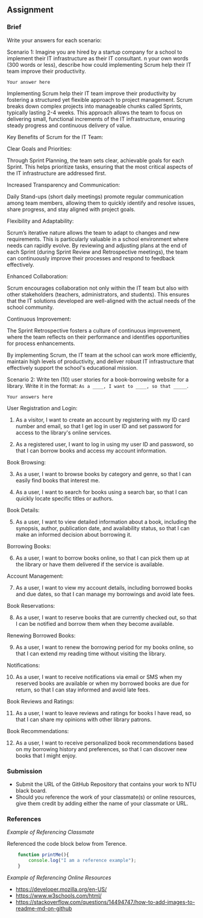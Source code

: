 ## Assignment

### Brief

Write your answers for each scenario:

Scenario 1:
Imagine you are hired by a startup company for a school to implement their IT infrastructure as their IT consultant. n your own words (300 words or less), describe how could implementing Scrum help their IT team improve their productivity.

```
Your answer here
```

Implementing Scrum help their IT team improve their productivity by fostering a structured yet flexible approach to project management. Scrum breaks down complex projects into manageable chunks called Sprints, typically lasting 2-4 weeks. This approach allows the team to focus on delivering small, functional increments of the IT infrastructure, ensuring steady progress and continuous delivery of value.

Key Benefits of Scrum for the IT Team:

Clear Goals and Priorities:

Through Sprint Planning, the team sets clear, achievable goals for each Sprint. This helps prioritize tasks, ensuring that the most critical aspects of the IT infrastructure are addressed first.

Increased Transparency and Communication:

Daily Stand-ups (short daily meetings) promote regular communication among team members, allowing them to quickly identify and resolve issues, share progress, and stay aligned with project goals.

Flexibility and Adaptability:

Scrum’s iterative nature allows the team to adapt to changes and new requirements. This is particularly valuable in a school environment where needs can rapidly evolve. By reviewing and adjusting plans at the end of each Sprint (during Sprint Review and Retrospective meetings), the team can continuously improve their processes and respond to feedback effectively.

Enhanced Collaboration:

Scrum encourages collaboration not only within the IT team but also with other stakeholders (teachers, administrators, and students). This ensures that the IT solutions developed are well-aligned with the actual needs of the school community.

Continuous Improvement:

The Sprint Retrospective fosters a culture of continuous improvement, where the team reflects on their performance and identifies opportunities for process enhancements.

By implementing Scrum, the IT team at the school can work more efficiently, maintain high levels of productivity, and deliver robust IT infrastructure  that effectively support the school's educational mission.



Scenario 2:
Write ten (10) user stories for a book-borrowing website for a library. Write it in the format: `As a ____, I want to ____, so that _____`.

```
Your answers here
```
User Registration and Login:

1. As a visitor, I want to create an account by registering with my ID card number and email, so that I get log in user ID and set password for access to the library's online services.

2. As a registered user, I want to log in using my user ID and password, so that I can borrow books and access my account information.

Book Browsing:

3. As a user, I want to browse books by category and genre, so that I can easily find books that interest me.

4. As a user, I want to search for books using a search bar, so that I can quickly locate specific titles or authors.

Book Details:

5. As a user, I want to view detailed information about a book, including the synopsis, author, publication date, and availability status, so that I can make an informed decision about borrowing it.

Borrowing Books:

6. As a user, I want to borrow books online, so that I can pick them up at the library or have them delivered if the service is available.

Account Management:

7. As a user, I want to view my account details, including borrowed books and due dates, so that I can manage my borrowings and avoid late fees.

Book Reservations:

8. As a user, I want to reserve books that are currently checked out, so that I can be notified and borrow them when they become available.

Renewing Borrowed Books:

9. As a user, I want to renew the borrowing period for my books online, so that I can extend my reading time without visiting the library.

Notifications:

10. As a user, I want to receive notifications via email or SMS when my reserved books are available or when my borrowed books are due for return, so that I can stay informed and avoid late fees.

Book Reviews and Ratings:

11. As a user, I want to leave reviews and ratings for books I have read, so that I can share my opinions with other library patrons.

Book Recommendations:

12. As a user, I want to receive personalized book recommendations based on my borrowing history and preferences, so that I can discover new books that I might enjoy.

### Submission 

- Submit the URL of the GitHub Repository that contains your work to NTU black board.
- Should you reference the work of your classmate(s) or online resources, give them credit by adding either the name of your classmate or URL. 


### References

_Example of Referencing Classmate_

Referenced the code block below from Terence.
```js
    function printMe(){
        console.log("I am a reference example");
    }
```

_Example of Referencing Online Resources_

- https://developer.mozilla.org/en-US/
- https://www.w3schools.com/html/
- https://stackoverflow.com/questions/14494747/how-to-add-images-to-readme-md-on-github


